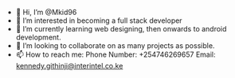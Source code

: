 - 👋 Hi, I’m @Mkid96
- 👀 I’m interested in becoming a full stack developer
- 🌱 I’m currently learning web designing, then onwards to android development.
- 💞️ I’m looking to collaborate on as many projects as possible.
- 📫 How to reach me: Phone Number: +254746269657 Email: kennedy.githinji@interintel.co.ke

<!---
Mkid96/Mkid96 is a ✨ special ✨ repository because its `README.md` (this file) appears on your GitHub profile.
You can click the Preview link to take a look at your changes.
--->
